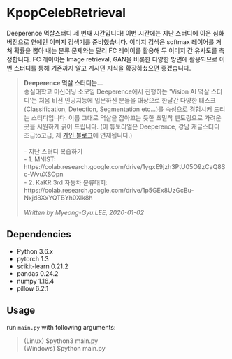 # KpopCelebRetrieval
Deeperence 멱살스터디 세 번째 시간입니다! 이번 시간에는 지난 스터디에 이은 심화 버전으로 연예인 이미지 검색기를 준비했습니다. 이미지 검색은 softmax 레이어를 거쳐 확률을 뽑아 내는 분류 문제와는 달리 FC 레이어를 활용해 두 이미지 간 유사도를 측정합니다. FC 레이어는 Image retrieval, GAN을 비롯한 다양한 방면에 활용되므로 이번 스터디를 통해 기존까지 알고 계시던 지식을 확장하셨으면 좋겠습니다. 

<blockquote>
<b>Deeperence 멱살 스터디는...</b><br>
숭실대학교 머신러닝 소모임 Deeperence에서 진행하는 'Vision AI 멱살 스터디'는 처음 비전 인공지능에 입문하신 분들을 대상으로 한달간 다양한 태스크(Classification, Detection, Segmentation etc...)를 속성으로 경험시켜 드리는 스터디입니다. 이름 그대로 멱살을 잡아끄는 듯한 초밀착 멘토링으로 가려운 곳을 시원하게 긁어 드립니다. (이 튜토리얼은 Deeperence, 강남 캐글스터디 초급to고급, 제 <a href = "https://brstar96.github.io/">개인 블로그</a>에 연재됩니다.)<br><br>
- 지난 스터디 복습하기<br>
  - 1. MNIST: https://colab.research.google.com/drive/1ygxE9jzh3PtU05O9zCaQ8Sc-WvuXSOpn <br>
  - 2. KaKR 3rd 자동차 분류대회: https://colab.research.google.com/drive/1p5GEx8UzGcBu-Nxjd8XxYQTBYh0Xlk8h  
 <br><br>
<i>Written by Myeong-Gyu.LEE, 2020-01-02</i>
</blockquote>
</blockquote>

## Dependencies
- Python 3.6.x
- pytorch 1.3
- scikit-learn 0.21.2
- pandas 0.24.2
- numpy 1.16.4
- pillow 6.2.1

## Usage
run `main.py` with following arguments:
> (Linux) $python3 main.py <br>
> (Windows) $python main.py
